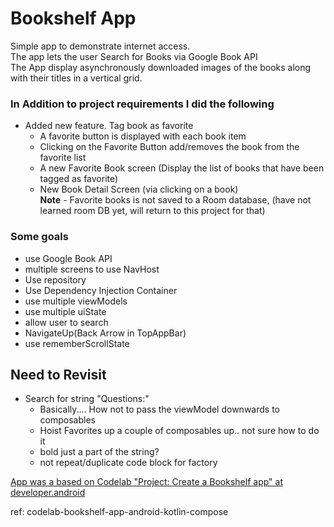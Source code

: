 # Bookshelf App
Simple app to demonstrate internet access.  
The app lets the user Search for Books via Google Book API  
The App display asynchronously downloaded images of the books along with their titles in a vertical grid.  

### In Addition to project requirements I did the following
- Added new feature. Tag book as favorite
  - A favorite button is displayed with each book item
  - Clicking on the Favorite Button add/removes the book from the favorite list  
  - A new Favorite Book screen (Display the list of books that have been 
tagged as favorite)
  - New Book Detail Screen (via clicking on a book)  
**Note** - Favorite books is not saved to a Room database, (have not learned room DB yet, will return to this project for that)


### Some goals
- use Google Book API
- multiple screens to use NavHost
- Use repository
- Use Dependency Injection Container
- use multiple viewModels
- use multiple uiState
- allow user to search
- NavigateUp(Back Arrow in TopAppBar)
- use rememberScrollState


## Need to Revisit
- Search for string "Questions:"
  - Basically.... How not to pass the viewModel downwards to composables
  - Hoist Favorites up a couple of composables up.. not sure how to do it
  - bold just a part of the string?
  - not repeat/duplicate code block for factory


[App was a based on Codelab "Project: Create a Bookshelf app" at developer.android](https://developer.android.com/courses/pathways/android-basics-compose-unit-5-pathway-2#codelab-https://developer.android.com/codelabs/basic-android-kotlin-compose-bookshelf )


ref: codelab-bookshelf-app-android-kotlin-compose